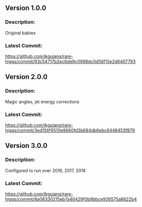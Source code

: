 ## Version 1.0.0
### Description:
Original babies
### Latest Commit:
https://github.com/jkguiang/rare-higgs/commit/93c54717b2ec6de9c0998dc0d56f15e2d6407793

## Version 2.0.0
### Description:
Magic angles, jet energy corrections
### Latest Commit:
https://github.com/jkguiang/rare-higgs/commit/3ed156f9510e8660fd3b684db6ebc6448453f879

## Version 3.0.0
### Description:
Configured to run over 2016, 2017, 2018
### Latest Commit:
https://github.com/jkguiang/rare-higgs/commit/8a08330215eb7a46429f0b9bbce926575a8622b4
